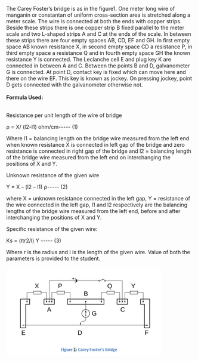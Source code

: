 
The Carey Foster’s bridge is as in the figure1. One meter long wire of manganin or constantan of uniform cross-section area is stretched along a meter scale. The wire is connected at both the ends with copper strips. Beside these strips there is one copper strip B fixed parallel to the meter scale and two L-shaped strips A and C at the ends of the scale. In between these strips there are four empty spaces AB, CD, EF and GH. In first empty space AB known resistance X, in second empty space CD a resistance P, in third empty space a resistance Q and in fourth empty space GH the known resistance Y is connected. The Leclanche cell E and plug key K are connected in between A and C. Between the points B and D, galvanometer G is connected. At point D, contact key is fixed which can move here and there on the wire EF. This key is known as jockey. On pressing jockey, point D gets connected with the galvanometer otherwise not.<br><br>
<b>Formula Used:</b><br><br>  

Resistance per unit length of the wire of bridge 

ρ = X/ (l2-l1) ohm/cm----- (1) 

Where l1 = balancing length on the bridge wire measured from the left end when known   resistance X is connected in left gap of the bridge and zero resistance is connected in right gap of the bridge and l2 = balancing length of the bridge wire measured from the left end on interchanging the positions of X and Y. 

Unknown resistance of the given wire  

Y = X – (l2 – l1) ρ----- (2) 

where X = unknown resistance connected in the left gap, Y = resistance of the wire connected in the left gap, l1 and l2 respectively are the balancing lengths of the bridge wire measured from the left end, before and after interchanging the positions of X and Y. 

Specific resistance of the given wire: 

 Ks = (πr2/l) Y     ----- (3) 

Where r is the radius and l is the length of the given wire. Value of both the parameters is provided to the student.<br><br>
<img src="images/fig1.PNG">
